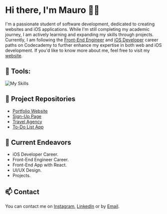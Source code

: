# Hi there, I'm Mauro 👋🏻

I'm a passionate student of software development, dedicated to creating websites and iOS applications. While I'm still completing my academic journey, I am actively learning and expanding my skills through projects. Currently, I am following the [Front-End Engineer](https://www.codecademy.com/learn/paths/front-end-engineer-career-path) and [iOS Developer](https://www.codecademy.com/learn/paths/ios-developer) career paths on Codecademy to further enhance my expertise in both web and iOS development.
If you'd like to know more about me, feel free to visit my [website](https://mauromontane.me).

## 🔨 Tools:
![My Skills](https://skillicons.dev/icons?i=html,css,js,react,swift,figma,vscode,vercel)

## 📖 Project Repositories
- [Portfolio Website](https://github.com/mauromltn/portfolio-website)
- [Sign-Up Page](https://github.com/mauromltn/SignUp-Page)
- [Travel Agency](https://github.com/mauromltn/agenv)
- [To-Do List App](https://github.com/mauromltn/ToDoList)

## 🔭 Current Endeavors
- iOS Developer Career.
- Front-End Engineer Career.
- Front-End App with React.
- UI/UX Design.
- Projects.

## 📫 Contact
You can contact me on [Instagram](https://www.instagram.com/mauromontane/), [LinkedIn](https://www.linkedin.com/in/mauro-montane) or by [Email](mailto:dev.montane@gmail.com).
